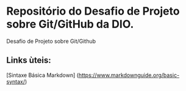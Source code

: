 # Repositório do Desafio de Projeto sobre Git/GitHub da DIO.
Desafio de Projeto sobre Git/Github

## Links ùteis: 

[Sintaxe Básica Markdown] (https://www.markdownguide.org/basic-syntax/)
